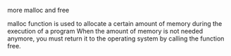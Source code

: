 more malloc and free

malloc function is used to allocate a certain amount of memory during the execution of a program
When the amount of memory is not needed anymore, you must return it to the operating system by calling the function free.


